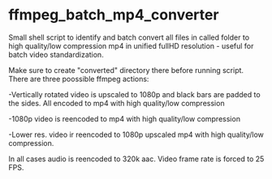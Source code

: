# ffmpeg_batch_mp4_converter
Small shell script to identify and batch convert all files in called folder to high quality/low compression mp4 in unified fullHD resolution - useful for batch video standardization.

Make sure to create "converted" directory there before running script.
There are three poossible ffmpeg actions:

-Vertically rotated video is upscaled to 1080p and black bars are padded to the sides. All encoded to mp4 with high quality/low compression

-1080p video is reencoded to mp4 with high quality/low compression

-Lower res. video ir reencoded to 1080p upscaled mp4 with high quality/low compression.

In all cases audio is reencoded to 320k aac. Video frame rate is forced to 25 FPS.
